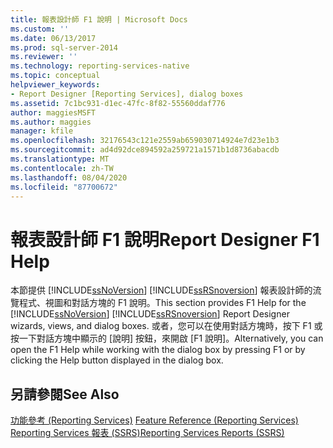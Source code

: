 ```yaml
---
title: 報表設計師 F1 說明 | Microsoft Docs
ms.custom: ''
ms.date: 06/13/2017
ms.prod: sql-server-2014
ms.reviewer: ''
ms.technology: reporting-services-native
ms.topic: conceptual
helpviewer_keywords:
- Report Designer [Reporting Services], dialog boxes
ms.assetid: 7c1bc931-d1ec-47fc-8f82-55560ddaf776
author: maggiesMSFT
ms.author: maggies
manager: kfile
ms.openlocfilehash: 32176543c121e2559ab659030714924e7d23e1b3
ms.sourcegitcommit: ad4d92dce894592a259721a1571b1d8736abacdb
ms.translationtype: MT
ms.contentlocale: zh-TW
ms.lasthandoff: 08/04/2020
ms.locfileid: "87700672"
---
```

# <a name="report-designer-f1-help"></a><span data-ttu-id="06708-102">報表設計師 F1 說明</span><span class="sxs-lookup"><span data-stu-id="06708-102">Report Designer F1 Help</span></span>
  <span data-ttu-id="06708-103">本節提供 [!INCLUDE[ssNoVersion](../../includes/ssnoversion-md.md)] [!INCLUDE[ssRSnoversion](../../includes/ssrsnoversion-md.md)] 報表設計師的流覽程式、視圖和對話方塊的 F1 說明。</span><span class="sxs-lookup"><span data-stu-id="06708-103">This section provides F1 Help for the [!INCLUDE[ssNoVersion](../../includes/ssnoversion-md.md)] [!INCLUDE[ssRSnoversion](../../includes/ssrsnoversion-md.md)] Report Designer wizards, views, and dialog boxes.</span></span> <span data-ttu-id="06708-104">或者，您可以在使用對話方塊時，按下 F1 或按一下對話方塊中顯示的 [說明] 按鈕，來開啟 [F1 說明]。</span><span class="sxs-lookup"><span data-stu-id="06708-104">Alternatively, you can open the F1 Help while working with the dialog box by pressing F1 or by clicking the Help button displayed in the dialog box.</span></span>  
  
## <a name="see-also"></a><span data-ttu-id="06708-105">另請參閱</span><span class="sxs-lookup"><span data-stu-id="06708-105">See Also</span></span>  
 <span data-ttu-id="06708-106">[功能參考 &#40;Reporting Services&#41;](../feature-reference-reporting-services.md) </span><span class="sxs-lookup"><span data-stu-id="06708-106">[Feature Reference &#40;Reporting Services&#41;](../feature-reference-reporting-services.md) </span></span>  
 [<span data-ttu-id="06708-107">Reporting Services 報表 &#40;SSRS&#41;</span><span class="sxs-lookup"><span data-stu-id="06708-107">Reporting Services Reports &#40;SSRS&#41;</span></span>](../reports/reporting-services-reports-ssrs.md)  
  
  

